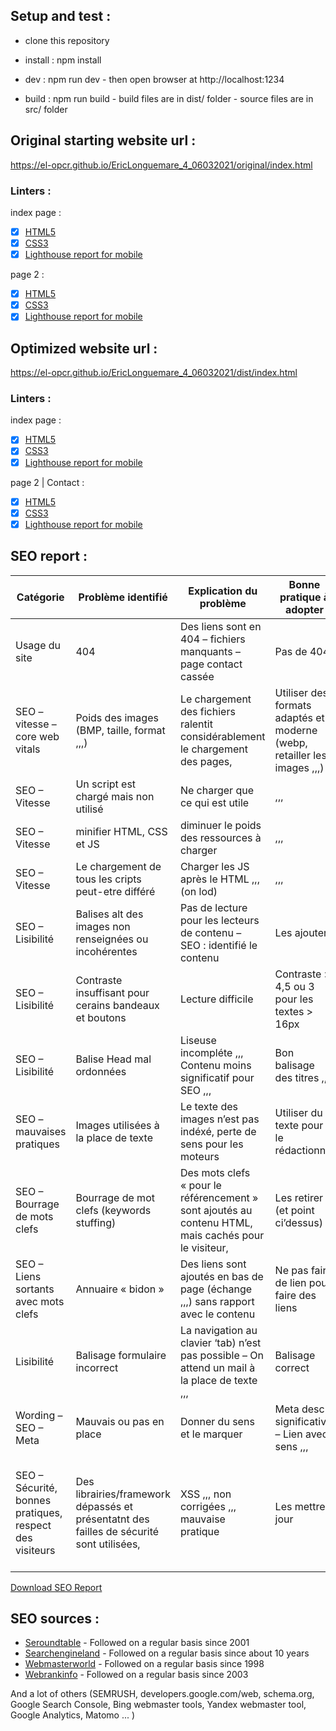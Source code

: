 ## Setup and test :

- clone this repository

- install : npm install

- dev : npm run dev - then open browser at http://localhost:1234

- build : npm run build - build files are in dist/ folder - source files are in src/ folder

## Original starting website url :

https://el-opcr.github.io/EricLonguemare_4_06032021/original/index.html

### Linters :

index page :

- [x] [HTML5](https://validator.w3.org/nu/?showsource=yes&showoutline=yes&showimagereport=yes&doc=https%3A%2F%2Fel-opcr.github.io%2FEricLonguemare_4_06032021%2Foriginal%2F)
- [x] [CSS3](https://jigsaw.w3.org/css-validator/validator?uri=https://el-opcr.github.io/EricLonguemare_4_06032021/original/&profile=css3svg&usermedium=all&warning=1&vextwarning=&lang=fr)
- [x] [Lighthouse report for mobile](https://lighthouse-dot-webdotdevsite.appspot.com//lh/html?url=https%3A%2F%2Fel-opcr.github.io%2FEricLonguemare_4_06032021%2Foriginal%2F)

page 2 :

- [x] [HTML5](https://validator.w3.org/nu/?showsource=yes&showoutline=yes&showimagereport=yes&doc=https%3A%2F%2Fel-opcr.github.io%2FEricLonguemare_4_06032021%2Foriginal%2Fpage2.html)
- [x] [CSS3](https://jigsaw.w3.org/css-validator/validator?uri=https://el-opcr.github.io/EricLonguemare_4_06032021/original/page2.html&profile=css3svg&usermedium=all&warning=1&vextwarning=&lang=fr)
- [x] [Lighthouse report for mobile](https://lighthouse-dot-webdotdevsite.appspot.com//lh/html?url=https%3A%2F%2Fel-opcr.github.io%2FEricLonguemare_4_06032021%2Foriginal%2Fpage2.html)

## Optimized website url :

https://el-opcr.github.io/EricLonguemare_4_06032021/dist/index.html

### Linters :

index page :

- [x] [HTML5](https://validator.w3.org/nu/?showsource=yes&showoutline=yes&showimagereport=yes&doc=https%3A%2F%2Fel-opcr.github.io%2FEricLonguemare_4_06032021%2Fdist%2F)
- [x] [CSS3](https://jigsaw.w3.org/css-validator/validator?uri=https://el-opcr.github.io/EricLonguemare_4_06032021/dist/&profile=css3svg&usermedium=all&warning=1&vextwarning=&lang=fr)
- [x] [Lighthouse report for mobile](https://lighthouse-dot-webdotdevsite.appspot.com//lh/html?url=https%3A%2F%2Fel-opcr.github.io%2FEricLonguemare_4_06032021%2Fdist%2Findex.html)

page 2 | Contact :

- [x] [HTML5](https://validator.w3.org/nu/?showsource=yes&showoutline=yes&showimagereport=yes&doc=https%3A%2F%2Fel-opcr.github.io%2FEricLonguemare_4_06032021%2Fdist%2Fcontact.html)
- [x] [CSS3](https://jigsaw.w3.org/css-validator/validator?uri=https://el-opcr.github.io/EricLonguemare_4_06032021/dist/contact.html&profile=css3svg&usermedium=all&warning=1&vextwarning=&lang=fr)
- [x] [Lighthouse report for mobile](https://lighthouse-dot-webdotdevsite.appspot.com//lh/html?url=https%3A%2F%2Fel-opcr.github.io%2FEricLonguemare_4_06032021%2Fdist%2Fcontact.html)

## SEO report :

| Catégorie                                               | Problème identifié                                                                       | Explication du problème                                                                              | Bonne pratique à adopter                                                 | Action recommandée                                                                                                   | Référence |
|---------------------------------------------------------|------------------------------------------------------------------------------------------|------------------------------------------------------------------------------------------------------|--------------------------------------------------------------------------|----------------------------------------------------------------------------------------------------------------------|-----------|
| Usage du site                                           | 404                                                                                      | Des liens sont en 404 – fichiers manquants – page contact cassée                                     | Pas de 404                                                               | Utiliser les bonnes urls                                                                                             |           |
| SEO – vitesse – core web vitals                         | Poids des images (BMP, taille, format ,,,)                                               | Le chargement des fichiers ralentit considérablement le chargement des pages,                        | Utiliser des formats adaptés et moderne (webp, retailler les images ,,,) | Conversion de toutes les images vers webp – Les redimensionner                                                       |           |
| SEO – Vitesse                                           | Un script est chargé mais non utilisé                                                    | Ne charger que ce qui est utile                                                                      | ,,,                                                                      | Retirer le script                                                                                                    |           |
| SEO – Vitesse                                           | minifier HTML, CSS et JS                                                                 | diminuer le poids des ressources à charger                                                           | ,,,                                                                      | Minifier HTML, CSS et JS                                                                                             |           |
| SEO – Vitesse                                           | Le chargement de tous les cripts peut-etre différé                                       | Charger les JS après le HTML ,,, (on lod)                                                            | ,,,                                                                      | Defer pour tous les JS                                                                                               |           |
| SEO – Lisibilité                                        | Balises alt des images non renseignées ou incohérentes                                   | Pas de lecture pour les lecteurs de contenu – SEO : identifié le contenu                             | Les ajouter                                                              | Alt significatives pour toutes les images                                                                            |           |
| SEO – Lisibilité                                        | Contraste insuffisant pour cerains bandeaux et boutons                                   | Lecture difficile                                                                                    | Contraste > 4,5 ou 3 pour les textes > 16px                              | Changer couleur et/ou taille de police                                                                               |           |
| SEO – Lisibilité                                        | Balise Head mal ordonnées                                                                | Liseuse incompléte ,,, Contenu moins significatif pour SEO ,,,                                       | Bon balisage des titres ,,,                                              | Le mettre en place (voir HTML linter W3c)                                                                            |           |
| SEO – mauvaises pratiques                               | Images utilisées à la place de texte                                                     | Le texte des images n’est pas indéxé, perte de sens pour les moteurs                                 | Utiliser du texte pour le rédactionnel                                   | Remplacer les images par le texte                                                                                    |           |
| SEO – Bourrage de mots clefs                            | Bourrage de mot clefs (keywords stuffing)                                                | Des mots clefs « pour le référencement » sont ajoutés au contenu HTML, mais cachés pour le visiteur, | Les retirer (et point ci’dessus)                                         | Retirer ces textes                                                                                                   |           |
| SEO – Liens sortants avec mots clefs                    | Annuaire « bidon »                                                                       | Des liens sont ajoutés en bas de page (échange ,,,) sans rapport avec le contenu                     | Ne pas faire de lien pour faire des liens                                | Retirer ces liens inutiles                                                                                           |           |
| Lisibilité                                              | Balisage formulaire incorrect                                                            | La navigation au clavier ‘tab) n’est pas possible – On attend un mail à la place de texte ,,,        | Balisage correct                                                         | Mis en place le bon balisage                                                                                         |           |
| Wording – SEO – Meta                                    | Mauvais ou pas en place                                                                  | Donner du sens et le marquer                                                                         | Meta desc significative – Lien avec sens ,,,                             | Mise en place et/ou complétion,                                                                                      |           |
| SEO – Sécurité, bonnes pratiques, respect des visiteurs | Des librairies/framework dépassés et présentatnt des failles de sécurité sont utilisées, | XSS ,,, non corrigées ,,, mauvaise pratique                                                          | Les mettre à jour                                                        | Pas fait – trop de changement – Boostrap et Jquery – A faire : Jquery 3,5,1 ou 3,6 – ou Boostrap 5beta et Vanilla JS |           |

[Download SEO Report](https://github.com/el-opcr/EricLonguemare_4_06032021/blob/master/SEO_Report/audit-SEO%20.xlsx)

## SEO sources :

- [Seroundtable](https://www.seroundtable.com/) - Followed on a regular basis since 2001
- [Searchengineland](https://searchengineland.com/) - Followed on a regular basis since about 10 years
- [Webmasterworld](https://www.webmasterworld.com/) - Followed on a regular basis since 1998
- [Webrankinfo](https://www.webrankinfo.com/) - Followed on a regular basis since 2003

And a lot of others (SEMRUSH, developers.google.com/web, schema.org, Google Search Console, Bing webmaster tools, Yandex
webmaster tool, Google Analytics, Matomo ... )

